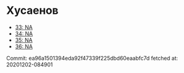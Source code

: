 # Хусаенов
- [33: NA](33.md)
- [34: NA](34.md)
- [35: NA](35.md)
- [36: NA](36.md)

Commit: ea96a1501394eda92f47339f225dbd60eaabfc7d
 fetched at: 20201202-084901
